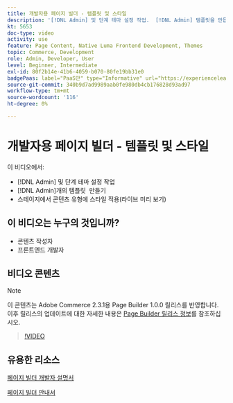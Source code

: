 ```yaml
---
title: 개발자용 페이지 빌더 - 템플릿 및 스타일
description: '[!DNL Admin] 및 단계 테마 설정 작업.  [!DNL Admin] 템플릿을 만듭니다​. 스테이지에서 콘텐츠 유형에 스타일을 적용합니다(실시간 미리 보기).'
kt: 5653
doc-type: video
activity: use
feature: Page Content, Native Luma Frontend Development, Themes
topic: Commerce, Development
role: Admin, Developer, User
level: Beginner, Intermediate
exl-id: 80f2b14e-41b6-4059-b070-80fe19bb31e0
badgePaas: label="PaaS만" type="Informative" url="https://experienceleague.adobe.com/en/docs/commerce/user-guides/product-solutions" tooltip="Adobe Commerce 온 클라우드 프로젝트(Adobe 관리 PaaS 인프라) 및 온프레미스 프로젝트에만 적용됩니다."
source-git-commit: 340b9d7ad9989aab0fe980db4cb176828d93ad97
workflow-type: tm+mt
source-wordcount: '116'
ht-degree: 0%

---
```


# 개발자용 페이지 빌더 - 템플릿 및 스타일

이 비디오에서:

- [!DNL Admin] 및 단계 테마 설정 작업
- [!DNL Admin]개의 템플릿 &#x200B; 만들기
- 스테이지에서 콘텐츠 유형에 스타일 적용(라이브 미리 보기)

## 이 비디오는 누구의 것입니까?

- 콘텐츠 작성자
- 프론트엔드 개발자

## 비디오 콘텐츠

>[!NOTE]
>
>이 콘텐츠는 Adobe Commerce 2.3.1용 Page Builder 1.0.0 릴리스를 반영합니다. 이후 릴리스의 업데이트에 대한 자세한 내용은 [Page Builder 릴리스 정보](https://experienceleague.adobe.com/docs/commerce-admin/page-builder/release-notes.html)를 참조하십시오.

>[!VIDEO](https://video.tv.adobe.com/v/35712?quality=12&learn=on)

## 유용한 리소스

[페이지 빌더 개발자 설명서](https://developer.adobe.com/commerce/frontend-core/page-builder/)

[페이지 빌더 안내서](https://experienceleague.adobe.com/docs/commerce-admin/page-builder/introduction.html)

